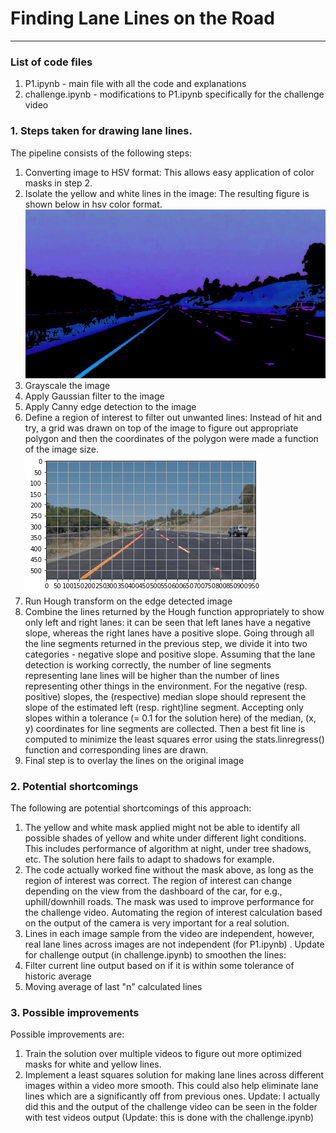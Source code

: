 # **Finding Lane Lines on the Road** 

[//]: # (Image References)

[image1]: ./masked_image.jpg
[image2]: ./grid.png

---

### List of code files
1. P1.ipynb - main file with all the code and explanations
2. challenge.ipynb - modifications to P1.ipynb specifically for the challenge video


### 1. Steps taken for drawing lane lines.

The pipeline consists of the following steps:
1. Converting image to HSV format: This allows easy application of color masks in step 2.
2. Isolate the yellow and white lines in the image: The resulting figure is shown below in hsv color format.
![alt text][image1]
3. Grayscale the image
4. Apply Gaussian filter to the image
5. Apply Canny edge detection to the image
6. Define a region of interest to filter out unwanted lines: Instead of hit and try, a grid was drawn on top of the image to figure out appropriate polygon and then the coordinates of the polygon were made a function of the image size. 
![alt text][image2]
7. Run Hough transform on the edge detected image
8. Combine the lines returned by the Hough function appropriately to show only left and right lanes: it can be seen that left lanes have a negative slope, whereas the right lanes have a positive slope. Going through all the line segments returned in the previous step, we divide it into two categories - negative slope and positive slope. Assuming that the lane detection is working correctly, the number of line segments representing lane lines will be higher than the number of lines representing other things in the environment. For the negative (resp. positive) slopes, the (respective) median slope should represent the slope of the estimated left (resp. right)line segment. Accepting only slopes within a tolerance (= 0.1 for the solution here) of the median, (x, y) coordinates for line segments are collected. Then a best fit line is computed to minimize the least squares error using the stats.linregress() function and corresponding lines are drawn.
9. Final step is to overlay the lines on the original image




### 2. Potential shortcomings


The following are potential shortcomings of this approach:
1. The yellow and white mask applied might not be able to identify all possible shades of yellow and white under different light conditions. This includes performance of algorithm at night, under tree shadows, etc. The solution here fails to adapt to shadows for example.
2. The code actually worked fine without the mask above, as long as the region of interest was correct. The region of interest can change depending on the view from the dashboard of the car, for e.g., uphill/downhill roads. The mask was used to improve performance for the challenge video. Automating the region of interest calculation based on the output of the camera is very important for a real solution.
3. Lines in each image sample from the video are independent, however, real lane lines across images are not independent (for P1.ipynb) . 
Update for challenge output (in challenge.ipynb) to smoothen the lines: 
1. Filter current line output based on if it is within some tolerance of historic average
2. Moving average of last "n" calculated lines


### 3. Possible improvements

Possible improvements are:
1. Train the solution over multiple videos to figure out more optimized masks for white and yellow lines.
2. Implement a least squares solution for making lane lines across different images within a video more smooth. This could also help eliminate lane lines which are a significantly off from previous ones. Update: I actually did this and the output of the challenge video can be seen in the folder with test videos output (Update: this is done with the challenge.ipynb)

